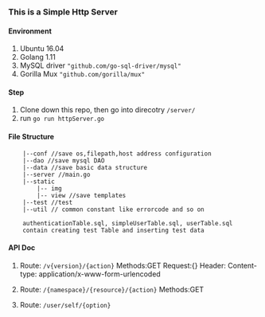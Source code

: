 ### This is a Simple Http Server


#### Environment
1. Ubuntu 16.04
2. Golang 1.11
3. MySQL driver
```"github.com/go-sql-driver/mysql"```
4. Gorilla Mux
```"github.com/gorilla/mux"```

#### Step
1. Clone down this repo, then go into direcotry ```/server/```
2. run ```go run httpServer.go```

#### File Structure
```
    |--conf //save os,filepath,host address configuration
    |--dao //save mysql DAO
    |--data //save basic data structure
    |--server //main.go
    |--static
        |-- img
        |-- view //save templates
    |--test //test 
    |--util // common constant like errorcode and so on

    authenticationTable.sql, simpleUserTable.sql, userTable.sql 
    contain creating test Table and inserting test data

```
#### API Doc
1.  Route: ```/v{version}/{action}```
    Methods:GET
    Request:{}
    Header:
        Content-type: application/x-www-form-urlencoded
    
2.  Route: ```/{namespace}/{resource}/{action}```
    Methods:GET

3.  Route: ```/user/self/{option} ```



